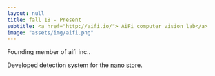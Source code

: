 ```yaml
---
layout: null
title: fall 18 - Present
subtitle: <a href="http://aifi.io/"> AiFi computer vision lab</a>
image: "assets/img/aifi.png"
---
```

Founding member of aifi inc..

Developed detection system for the <a href="http://nanostore.ai/"> nano store</a>.
